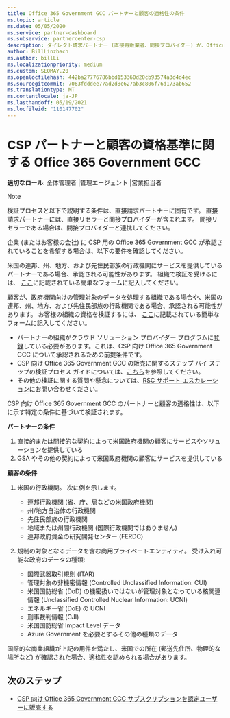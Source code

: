 ```yaml
---
title: Office 365 Government GCC パートナーと顧客の適格性の条件
ms.topic: article
ms.date: 05/05/2020
ms.service: partner-dashboard
ms.subservice: partnercenter-csp
description: ダイレクト請求パートナー (直接再販業者、間接プロバイダー) が、Office 365 Government 用の CSP 用の GCC 用のパートナーと顧客を検証する手順について説明します。
author: BillLinzbach
ms.author: billLi
ms.localizationpriority: medium
ms.custom: SEOMAY.20
ms.openlocfilehash: 442ba27776786bbd153360d20cb93574a3d4d4ec
ms.sourcegitcommit: 7063fdddee77ad2d8e627ab3c806f76d173ab652
ms.translationtype: MT
ms.contentlocale: ja-JP
ms.lasthandoff: 05/19/2021
ms.locfileid: "110147702"
---
```

# <a name="office-365-government-gcc-for-csp-partner-and-customer-eligibility-criteria"></a>CSP パートナーと顧客の資格基準に関する Office 365 Government GCC 

**適切なロール**: 全体管理者 |管理エージェント |営業担当者

>[!NOTE]
>検証プロセスと以下で説明する条件は、直接請求パートナーに固有です。 直接請求パートナーには、直接リセラーと間接プロバイダーが含まれます。  間接リセラーである場合は、間接プロバイダーと連携してください。

企業 (またはお客様の会社) に CSP 用の Office 365 Government GCC が承認されていることを希望する場合は、以下の要件を確認してください。

米国の連邦、州、地方、および先住民部族の行政機関にサービスを提供しているパートナーである場合、承認される可能性があります。 組織で検証を受けるには、 [ここ](https://products.office.com/government/eligibility-validation?ReqType=CSPPartner)に記載されている簡単なフォームに記入してください。

顧客が、政府機関向けの管理対象のデータを処理する組織である場合や、米国の連邦、州、地方、および先住民部族の行政機関である場合、承認される可能性があります。 お客様の組織の資格を検証するには、 [ここ](https://products.office.com/government/eligibility-validation?ReqType=CSPCustomer)に記載されている簡単なフォームに記入してください。 

-   パートナーの組織がクラウド ソリューション プロバイダー プログラムに[登録](https://partnercenter.microsoft.com/partner/cloud-solution-provider)している必要があります。これは、CSP 向け Office 365 Government GCC について承認されるための前提条件です。
-   CSP 向け Office 365 Government GCC の販売に関するステップ バイ ステップの検証プロセス ガイドについては、[こちら](https://go.microsoft.com/fwlink/?linkid=2007323)を参照してください。
-   その他の検証に関する質問や懸念については、[RSC サポート エスカレーション](mailto:usgcce@microsoft.com)にお問い合わせください。

CSP 向け Office 365 Government GCC のパートナーと顧客の適格性は、以下に示す特定の条件に基づいて検証されます。

**パートナーの条件**
1.  直接的または間接的な契約によって米国政府機関の顧客にサービスやソリューションを提供している
2.  GSA やその他の契約によって米国政府機関の顧客にサービスを提供している

**顧客の条件**
1.  米国の行政機関。 次に例を示します。
 
    -  連邦行政機関 (省、庁、局などの米国政府機関)
    -   州/地方自治体の行政機関 
    -   先住民部族の行政機関
    -   地域または州間行政機関 (国際行政機関ではありません)
    -   連邦政府資金の研究開発センター (FERDC)

2.  規制の対象となるデータを含む商用プライベートエンティティ。 受け入れ可能な政府のデータの種類: 
    -   国際武器取引規則 (ITAR)
    -   管理対象の非機密情報 (Controlled Unclassified Information: CUI)
    -   米国国防総省 (DoD) の機密扱いではないが管理対象となっている核関連情報 (Unclassified Controlled Nuclear Information: UCNI)
    -   エネルギー省 (DoE) の UCNI
    -   刑事裁判情報 (CJI)
    -   米国国防総省 Impact Level データ
    -   Azure Government を必要とするその他の種類のデータ

国際的な商業組織が上記の用件を満たし、米国での所在 (郵送先住所、物理的な場所など) が確認された場合、適格性を認められる場合があります。

## <a name="next-steps"></a>次のステップ

- [CSP 向け Office 365 Government GCC サブスクリプションを認定ユーザーに販売する](csp-gcc-overview.md)